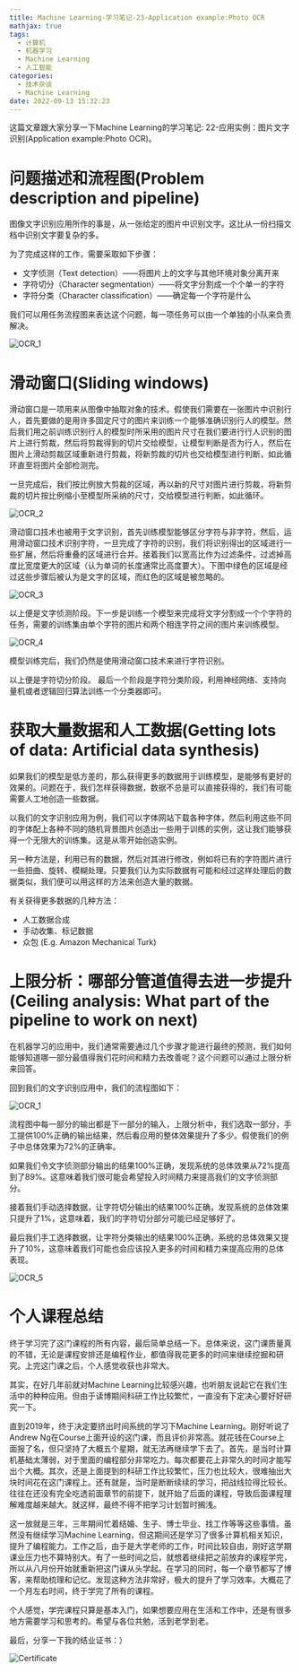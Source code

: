 ```yaml
---
title: Machine Learning-学习笔记-23-Application example:Photo OCR
mathjax: true
tags: 
  - 计算机
  - 机器学习
  - Machine Learning
  - 人工智能
categories:
  - 技术杂谈
  - Machine Learning
date: 2022-09-13 15:32:23
---
```

这篇文章跟大家分享一下Machine Learning的学习笔记: 22-应用实例：图片文字识别(Application example:Photo OCR)。
<!--more-->

# 问题描述和流程图(Problem description and pipeline)

图像文字识别应用所作的事是，从一张给定的图片中识别文字。这比从一份扫描文档中识别文字要复杂的多。

为了完成这样的工作，需要采取如下步骤：

+ 文字侦测（Text detection）——将图片上的文字与其他环境对象分离开来
+ 字符切分（Character segmentation）——将文字分割成一个个单一的字符
+ 字符分类（Character classification）——确定每一个字符是什么

我们可以用任务流程图来表达这个问题，每一项任务可以由一个单独的小队来负责解决。

![OCR_1](../images/OCR_1.png)

# 滑动窗口(Sliding windows)

滑动窗口是一项用来从图像中抽取对象的技术。假使我们需要在一张图片中识别行人，首先要做的是用许多固定尺寸的图片来训练一个能够准确识别行人的模型。然后我们用之前训练识别行人的模型时所采用的图片尺寸在我们要进行行人识别的图片上进行剪裁，然后将剪裁得到的切片交给模型，让模型判断是否为行人，然后在图片上滑动剪裁区域重新进行剪裁，将新剪裁的切片也交给模型进行判断，如此循环直至将图片全部检测完。

一旦完成后，我们按比例放大剪裁的区域，再以新的尺寸对图片进行剪裁，将新剪裁的切片按比例缩小至模型所采纳的尺寸，交给模型进行判断，如此循环。

![OCR_2](../images/OCR_2.png)

滑动窗口技术也被用于文字识别，首先训练模型能够区分字符与非字符，然后，运用滑动窗口技术识别字符，一旦完成了字符的识别，我们将识别得出的区域进行一些扩展，然后将重叠的区域进行合并。接着我们以宽高比作为过滤条件，过滤掉高度比宽度更大的区域（认为单词的长度通常比高度要大）。下图中绿色的区域是经过这些步骤后被认为是文字的区域，而红色的区域是被忽略的。

![OCR_3](../images/OCR_3.png)

以上便是文字侦测阶段。下一步是训练一个模型来完成将文字分割成一个个字符的任务，需要的训练集由单个字符的图片和两个相连字符之间的图片来训练模型。

![OCR_4](../images/OCR_4.png)

模型训练完后，我们仍然是使用滑动窗口技术来进行字符识别。

以上便是字符切分阶段。 最后一个阶段是字符分类阶段，利用神经网络、支持向量机或者逻辑回归算法训练一个分类器即可。

# 获取大量数据和人工数据(Getting lots of data: Artificial data synthesis)

如果我们的模型是低方差的，那么获得更多的数据用于训练模型，是能够有更好的效果的。问题在于，我们怎样获得数据，数据不总是可以直接获得的，我们有可能需要人工地创造一些数据。

以我们的文字识别应用为例，我们可以字体网站下载各种字体，然后利用这些不同的字体配上各种不同的随机背景图片创造出一些用于训练的实例，这让我们能够获得一个无限大的训练集。这是从零开始创造实例。

另一种方法是，利用已有的数据，然后对其进行修改，例如将已有的字符图片进行一些扭曲、旋转、模糊处理。只要我们认为实际数据有可能和经过这样处理后的数据类似，我们便可以用这样的方法来创造大量的数据。

有关获得更多数据的几种方法：
+ 人工数据合成
+ 手动收集、标记数据
+ 众包 (E.g. Amazon Mechanical Turk)

# 上限分析：哪部分管道值得去进一步提升(Ceiling analysis: What part of the pipeline to work on next)

在机器学习的应用中，我们通常需要通过几个步骤才能进行最终的预测，我们如何能够知道哪一部分最值得我们花时间和精力去改善呢？这个问题可以通过上限分析来回答。

回到我们的文字识别应用中，我们的流程图如下：

![OCR_1](../images/OCR_1.png)

流程图中每一部分的输出都是下一部分的输入，上限分析中，我们选取一部分，手工提供100%正确的输出结果，然后看应用的整体效果提升了多少。假使我们的例子中总体效果为72%的正确率。

如果我们令文字侦测部分输出的结果100%正确，发现系统的总体效果从72%提高到了89%。这意味着我们很可能会希望投入时间精力来提高我们的文字侦测部分。

接着我们手动选择数据，让字符切分输出的结果100%正确，发现系统的总体效果只提升了1%，这意味着，我们的字符切分部分可能已经足够好了。

最后我们手工选择数据，让字符分类输出的结果100%正确，系统的总体效果又提升了10%，这意味着我们可能也会应该投入更多的时间和精力来提高应用的总体表现。

![OCR_5](../images/OCR_5.png)

# 个人课程总结

终于学习完了这门课程的所有内容，最后简单总结一下。总体来说，这门课质量真的不错，无论是课程安排还是编程作业，都值得我花更多的时间来继续挖掘和研究。上完这门课之后，个人感觉收获也非常大。

其实，在好几年前就对Machine Learning比较感兴趣，也听朋友说起它在我们生活中的种种应用。但由于读博期间科研工作比较繁忙，一直没有下定决心要好好研究一下。

直到2019年，终于决定要挤出时间系统的学习下Machine Learning。刚好听说了Andrew Ng在Course上面开设的这门课，而且评价非常高。就花钱在Course上面报了名，但只坚持了大概五个星期，就无法再继续学下去了。首先，是当时计算机基础太薄弱，对于里面的编程部分非常吃力。每次都要花上非常久的时间才能写出个大概。其次，还是上面提到的科研工作比较繁忙，压力也比较大，很难抽出大块时间花在这门课程上。还有就是，当时是断断续续的学习，把战线拉得比较长。往往在还没有完全吃透前面章节的前提下，就开始了后面的课程，导致后面课程理解难度越来越大。就这样，最终不得不把学习计划暂时搁浅。

这一放就是三年，三年期间忙着结婚、生子、博士毕业、找工作等等这些事情。虽然没有继续学习Machine Learning，但这期间还是学习了很多计算机相关知识，提升了编程能力。工作之后，由于是大学老师的工作，时间比较自由，刚好这学期课业压力也不算特别大。有了一些时间之后，就想着继续把之前放弃的课程学完，所以从八月份开始就重新把这门课从头学起。在学习的同时，每一个章节都写了博客，来帮助梳理和记忆。发现这种方法非常好，极大的提升了学习效率。大概花了一个月左右时间，终于学完了所有的课程。

个人感觉，学完课程只算是基本入门，如果想要应用在生活和工作中，还是有很多地方需要学习和思考的。希望与各位共勉，活到老学到老。

最后，分享一下我的结业证书：）

![Certificate](../images/Certificate.PNG)
